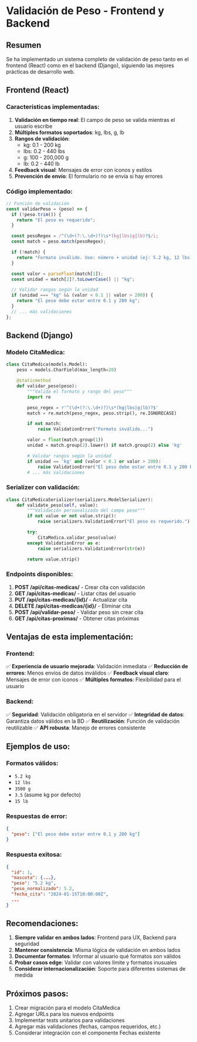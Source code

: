 # Validación de Peso - Frontend y Backend

## Resumen

Se ha implementado un sistema completo de validación de peso tanto en el frontend (React) como en el backend (Django), siguiendo las mejores prácticas de desarrollo web.

## Frontend (React)

### Características implementadas:

1. **Validación en tiempo real**: El campo de peso se valida mientras el usuario escribe
2. **Múltiples formatos soportados**: kg, lbs, g, lb
3. **Rangos de validación**:
   - kg: 0.1 - 200 kg
   - lbs: 0.2 - 440 lbs
   - g: 100 - 200,000 g
   - lb: 0.2 - 440 lb
4. **Feedback visual**: Mensajes de error con iconos y estilos
5. **Prevención de envío**: El formulario no se envía si hay errores

### Código implementado:

```javascript
// Función de validación
const validarPeso = (peso) => {
  if (!peso.trim()) {
    return "El peso es requerido";
  }

  const pesoRegex = /^(\d+(?:\.\d+)?)\s*(kg|lbs|g|lb)?$/i;
  const match = peso.match(pesoRegex);

  if (!match) {
    return "Formato inválido. Use: número + unidad (ej: 5.2 kg, 12 lbs)";
  }

  const valor = parseFloat(match[1]);
  const unidad = match[2]?.toLowerCase() || "kg";

  // Validar rangos según la unidad
  if (unidad === "kg" && (valor < 0.1 || valor > 200)) {
    return "El peso debe estar entre 0.1 y 200 kg";
  }
  // ... más validaciones
};
```

## Backend (Django)

### Modelo CitaMedica:

```python
class CitaMedica(models.Model):
    peso = models.CharField(max_length=20)

    @staticmethod
    def validar_peso(peso):
        """Valida el formato y rango del peso"""
        import re

        peso_regex = r'^(\d+(?:\.\d+)?)\s*(kg|lbs|g|lb)?$'
        match = re.match(peso_regex, peso.strip(), re.IGNORECASE)

        if not match:
            raise ValidationError("Formato inválido...")

        valor = float(match.group(1))
        unidad = match.group(2).lower() if match.group(2) else 'kg'

        # Validar rangos según la unidad
        if unidad == 'kg' and (valor < 0.1 or valor > 200):
            raise ValidationError("El peso debe estar entre 0.1 y 200 kg")
        # ... más validaciones
```

### Serializer con validación:

```python
class CitaMedicaSerializer(serializers.ModelSerializer):
    def validate_peso(self, value):
        """Validación personalizada del campo peso"""
        if not value or not value.strip():
            raise serializers.ValidationError("El peso es requerido.")

        try:
            CitaMedica.validar_peso(value)
        except ValidationError as e:
            raise serializers.ValidationError(str(e))

        return value.strip()
```

### Endpoints disponibles:

1. **POST /api/citas-medicas/** - Crear cita con validación
2. **GET /api/citas-medicas/** - Listar citas del usuario
3. **PUT /api/citas-medicas/{id}/** - Actualizar cita
4. **DELETE /api/citas-medicas/{id}/** - Eliminar cita
5. **POST /api/validar-peso/** - Validar peso sin crear cita
6. **GET /api/citas-proximas/** - Obtener citas próximas

## Ventajas de esta implementación:

### Frontend:

✅ **Experiencia de usuario mejorada**: Validación inmediata
✅ **Reducción de errores**: Menos envíos de datos inválidos
✅ **Feedback visual claro**: Mensajes de error con iconos
✅ **Múltiples formatos**: Flexibilidad para el usuario

### Backend:

✅ **Seguridad**: Validación obligatoria en el servidor
✅ **Integridad de datos**: Garantiza datos válidos en la BD
✅ **Reutilización**: Función de validación reutilizable
✅ **API robusta**: Manejo de errores consistente

## Ejemplos de uso:

### Formatos válidos:

- `5.2 kg`
- `12 lbs`
- `3500 g`
- `3.5` (asume kg por defecto)
- `15 lb`

### Respuestas de error:

```json
{
  "peso": ["El peso debe estar entre 0.1 y 200 kg"]
}
```

### Respuesta exitosa:

```json
{
  "id": 1,
  "mascota": {...},
  "peso": "5.2 kg",
  "peso_normalizado": 5.2,
  "fecha_cita": "2024-01-15T10:00:00Z",
  ...
}
```

## Recomendaciones:

1. **Siempre validar en ambos lados**: Frontend para UX, Backend para seguridad
2. **Mantener consistencia**: Misma lógica de validación en ambos lados
3. **Documentar formatos**: Informar al usuario qué formatos son válidos
4. **Probar casos edge**: Validar con valores límite y formatos inusuales
5. **Considerar internacionalización**: Soporte para diferentes sistemas de medida

## Próximos pasos:

1. Crear migración para el modelo CitaMedica
2. Agregar URLs para los nuevos endpoints
3. Implementar tests unitarios para validaciones
4. Agregar más validaciones (fechas, campos requeridos, etc.)
5. Considerar integración con el componente Fechas existente
